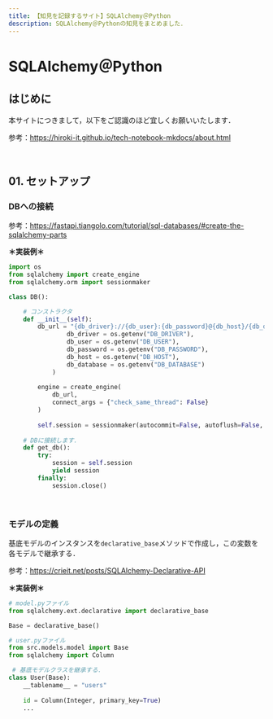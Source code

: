 ```yaml
---
title: 【知見を記録するサイト】SQLAlchemy＠Python
description: SQLAlchemy＠Pythonの知見をまとめました．
---
```


# SQLAlchemy＠Python

## はじめに

本サイトにつきまして，以下をご認識のほど宜しくお願いいたします．

参考：https://hiroki-it.github.io/tech-notebook-mkdocs/about.html

<br>

## 01. セットアップ

### DBへの接続

参考：https://fastapi.tiangolo.com/tutorial/sql-databases/#create-the-sqlalchemy-parts

**＊実装例＊**

```python
import os
from sqlalchemy import create_engine
from sqlalchemy.orm import sessionmaker

class DB():

    # コンストラクタ
    def __init__(self):
        db_url = "{db_driver}://{db_user}:{db_password}@{db_host}/{db_database}?charset=utf8".format(
                db_driver = os.getenv("DB_DRIVER"),
                db_user = os.getenv("DB_USER"),
                db_password = os.getenv("DB_PASSWORD"),
                db_host = os.getenv("DB_HOST"),
                db_database = os.getenv("DB_DATABASE")
            )
            
        engine = create_engine(
            db_url,
            connect_args = {"check_same_thread": False}
        )
        
        self.session = sessionmaker(autocommit=False, autoflush=False, bind=engine)
 
    # DBに接続します．
    def get_db():
        try:
            session = self.session
            yield session
        finally:
            session.close()
```

<br>

### モデルの定義

基底モデルのインスタンスを```declarative_base```メソッドで作成し，この変数を各モデルで継承する．

参考：https://crieit.net/posts/SQLAlchemy-Declarative-API

**＊実装例＊**

```python
# model.pyファイル
from sqlalchemy.ext.declarative import declarative_base

Base = declarative_base()
```

```python
# user.pyファイル
from src.models.model import Base
from sqlalchemy import Column

 # 基底モデルクラスを継承する．
class User(Base):
    __tablename__ = "users"
    
    id = Column(Integer, primary_key=True)
    ...
```

